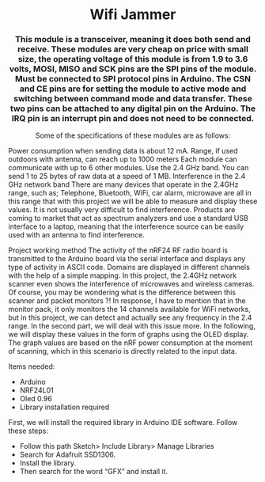<h1 align="center">Wifi Jammer</h1>
<h3 align="center">This module is a transceiver, meaning it does both send and receive. These modules are very cheap on price with small size, the operating voltage of this module is from 1.9 to 3.6 volts, MOSI, MISO and SCK pins are the SPI pins of the module. Must be connected to SPI protocol pins in Arduino. The CSN and CE pins are for setting the module to active mode and switching between command mode and data transfer. These two pins can be attached to any digital pin on the Arduino. The IRQ pin is an interrupt pin and does not need to be connected.</h3>

<p align="center">Some of the specifications of these modules are as follows:

Power consumption when sending data is about 12 mA.
Range, if used outdoors with antenna, can reach up to 1000 meters
Each module can communicate with up to 6 other modules.
Use the 2.4 GHz band.
You can send 1 to 25 bytes of raw data at a speed of 1 MB.
Interference in the 2.4 GHz network band
There are many devices that operate in the 2.4GHz range, such as; Telephone, Bluetooth, WiFi, car alarm, microwave are all in this range that with this project we will be able to measure and display these values. It is not usually very difficult to find interference. Products are coming to market that act as spectrum analyzers and use a standard USB interface to a laptop, meaning that the interference source can be easily used with an antenna to find interference.</p>

Project working method
The activity of the nRF24 RF radio board is transmitted to the Arduino board via the serial interface and displays any type of activity in ASCII code. Domains are displayed in different channels with the help of a simple mapping. In this project, the 2.4GHz network scanner even shows the interference of microwaves and wireless cameras. Of course, you may be wondering what is the difference between this scanner and packet monitors ?! In response, I have to mention that in the monitor pack, it only monitors the 14 channels available for WiFi networks, but in this project, we can detect and actually see any frequency in the 2.4 range. In the second part, we will deal with this issue more. In the following, we will display these values ​​in the form of graphs using the OLED display. The graph values ​​are based on the nRF power consumption at the moment of scanning, which in this scenario is directly related to the input data.

Items needed:
- Arduino
- NRF24L01
- Oled 0.96
- Library installation required

First, we will install the required library in Arduino IDE software. Follow these steps:

- Follow this path Sketch> Include Library> Manage Libraries
- Search for Adafruit SSD1306.
- Install the library.
- Then search for the word “GFX” and install it.

